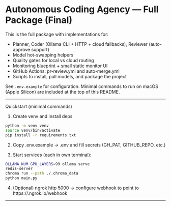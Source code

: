 # Autonomous Coding Agency — Full Package (Final)

This is the full package with implementations for:
- Planner, Coder (Ollama CLI + HTTP + cloud fallbacks), Reviewer (auto-approve support)
- Model hot-swapping helpers
- Quality gates for local vs cloud routing
- Monitoring blueprint + small static monitor UI
- GitHub Actions: pr-review.yml and auto-merge.yml
- Scripts to install, pull models, and package the project

See `.env.example` for configuration. Minimal commands to run on macOS (Apple Silicon)
are included at the top of this README.

---
Quickstart (minimal commands)

1. Create venv and install deps
```bash
python -m venv venv
source venv/bin/activate
pip install -r requirements.txt
```

2. Copy .env.example -> .env and fill secrets (GH_PAT, GITHUB_REPO, etc.)

3. Start services (each in own terminal):
```bash
OLLAMA_NUM_GPU_LAYERS=99 ollama serve
redis-server
chroma run --path ./.chroma_data
python main.py
```

4. (Optional) ngrok http 5000 -> configure webhook to point to https://<ngrok-id>.ngrok.io/webhook

---
